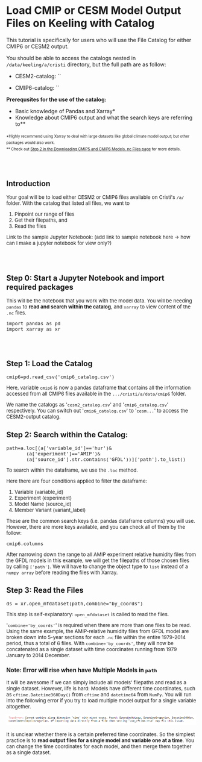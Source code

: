 # Load CMIP or CESM Model Output Files on Keeling with Catalog

This tutorial is specifically for users who will use the File Catalog for either CMIP6 or CESM2 output. 

You should be able to access the catalogs nested in `/data/keeling/a/cristi` directory, but the full path are as follow: 

- CESM2-catalog: ``

- CMIP6-catalog: ``

**Prerequsites for the use of the catalog:** 
- Basic knowledge of Pandas and Xarray* 
- Knowledge about CMIP6 output and what the search keys are referring to**

<font size = 1.7> *Highly recommend using Xarray to deal with large datasets like global climate model output; but other packages would also work.  
** Check out [Step 2 in the Downloading CMIP5 and CMIP6 Models. nc Files page](downloading_CMIP5_and_CMIP6_Models_.nc_Files_from_ESGF.md) for more details. 

<font size=2> 

<br/><br/>

## Introduction 
Your goal will be to load either CESM2 or CMIP6 files available on Cristi's `/a/` folder. With the catalog that listed all files, we want to 
    
1. Pinpoint our range of files
2. Get their filepaths, and 
3. Read the files 

Link to the sample Jupyter Notebook: (add link to sample notebook here -> how can I make a jupyter notebook for view only?)

<br/><br/>

## Step 0: Start a Jupyter Notebook and import required packages 
This will be the notebook that you work with the model data. You will be needing `pandas` to **read and search within the catalog**, and `xarray` to view content of the `.nc` files. 

    import pandas as pd
    import xarray as xr

<br/><br/>

## Step 1: Load the Catalog 
    cmip6=pd.read_csv('cmip6_catalog.csv')

Here, variable `cmip6` is now a pandas dataframe that contains all the information accessed from all CMIP6 files available in the `.../cristi/a/data/cmip6` folder. 

We name the catalogs as '`cesm2_catalog.csv`' and '`cmip6_catalog.csv`' respectively. You can switch out '`cmip6_catalog.csv`' to '`cesm...`' to access the CESM2-output catalog. 


## Step 2: Search within the Catalog: 
    path=a.loc[(a['variable_id']=='hur')&  
           (a['experiment']=='AMIP')& 
           (a['source_id'].str.contains('GFDL'))]['path'].to_list()

To search within the dataframe, we use the `.loc` method.  

Here there are four conditions applied to filter the dataframe: 

1. Variable (variable_id)
2. Experiment (experiment)
3. Model Name (source_id)
4. Member Variant (variant_label)

These are the common search keys (i.e. pandas dataframe columns) you will use. However, there are more keys available, and you can check all of them by the follow: 

    cmip6.columns

After narrowing down the range to all AMIP experiment relative humidity files from the GFDL models in this example, we will get the filepaths of those chosen files by calling `['path']`. We will have to change the object type to `list` instead of a `numpy array` before reading the files with Xarray. 

## Step 3: Read the Files 
    ds = xr.open_mfdataset(path,combine="by_coords")

This step is self-explanatory: `open_mfdataset` is called to read the files. 

'`combine='by_coords'`' is required when there are more than one files to be read. Using the same example, the AMIP-relative humidity files from GFDL model are broken down into 5-year sections for each `.nc` file within the entire 1979-2014 period, thus a total of 6 files. With `combine='by_coords'`, they will now be concatenated as a single dataset with time coordinates running from 1979 January to 2014 December. 

### **Note: Error will rise when have Multiple Models in `path`**
It will be awesome if we can simply include all models' filepaths and read as a single dataset. However, life is hard: Models have different time coordinates, such as `cftime.Datetime360Day()` from `cftime` and `datetime64` from `NumPy`. You will run into the following error if you try to load multiple model output for a single variable altogether. 

![diff_timecoords_error](../images/diff_timecoords_error.png)

It is unclear whether there is a certain preferred time coordinates. So the simplest practice is to **read output files for a single model and variable one at a time**. You can change the time coordinates for each model, and then merge them together as a single dataset. 



